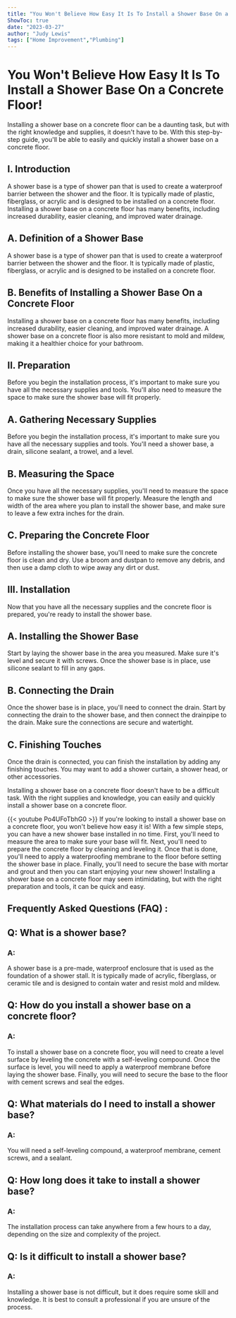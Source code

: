 ```yaml
---
title: "You Won't Believe How Easy It Is To Install a Shower Base On a Concrete Floor!"
ShowToc: true 
date: "2023-03-27"
author: "Judy Lewis" 
tags: ["Home Improvement","Plumbing"]
---
```

# You Won't Believe How Easy It Is To Install a Shower Base On a Concrete Floor! 

Installing a shower base on a concrete floor can be a daunting task, but with the right knowledge and supplies, it doesn't have to be. With this step-by-step guide, you'll be able to easily and quickly install a shower base on a concrete floor.

## I. Introduction

A shower base is a type of shower pan that is used to create a waterproof barrier between the shower and the floor. It is typically made of plastic, fiberglass, or acrylic and is designed to be installed on a concrete floor. Installing a shower base on a concrete floor has many benefits, including increased durability, easier cleaning, and improved water drainage.

## A. Definition of a Shower Base

A shower base is a type of shower pan that is used to create a waterproof barrier between the shower and the floor. It is typically made of plastic, fiberglass, or acrylic and is designed to be installed on a concrete floor.

## B. Benefits of Installing a Shower Base On a Concrete Floor

Installing a shower base on a concrete floor has many benefits, including increased durability, easier cleaning, and improved water drainage. A shower base on a concrete floor is also more resistant to mold and mildew, making it a healthier choice for your bathroom.

## II. Preparation

Before you begin the installation process, it's important to make sure you have all the necessary supplies and tools. You'll also need to measure the space to make sure the shower base will fit properly.

## A. Gathering Necessary Supplies

Before you begin the installation process, it's important to make sure you have all the necessary supplies and tools. You'll need a shower base, a drain, silicone sealant, a trowel, and a level.

## B. Measuring the Space

Once you have all the necessary supplies, you'll need to measure the space to make sure the shower base will fit properly. Measure the length and width of the area where you plan to install the shower base, and make sure to leave a few extra inches for the drain.

## C. Preparing the Concrete Floor

Before installing the shower base, you'll need to make sure the concrete floor is clean and dry. Use a broom and dustpan to remove any debris, and then use a damp cloth to wipe away any dirt or dust.

## III. Installation

Now that you have all the necessary supplies and the concrete floor is prepared, you're ready to install the shower base.

## A. Installing the Shower Base

Start by laying the shower base in the area you measured. Make sure it's level and secure it with screws. Once the shower base is in place, use silicone sealant to fill in any gaps.

## B. Connecting the Drain

Once the shower base is in place, you'll need to connect the drain. Start by connecting the drain to the shower base, and then connect the drainpipe to the drain. Make sure the connections are secure and watertight.

## C. Finishing Touches

Once the drain is connected, you can finish the installation by adding any finishing touches. You may want to add a shower curtain, a shower head, or other accessories.

Installing a shower base on a concrete floor doesn't have to be a difficult task. With the right supplies and knowledge, you can easily and quickly install a shower base on a concrete floor.

{{< youtube Po4UFoTbhG0 >}} 
If you're looking to install a shower base on a concrete floor, you won't believe how easy it is! With a few simple steps, you can have a new shower base installed in no time. First, you'll need to measure the area to make sure your base will fit. Next, you'll need to prepare the concrete floor by cleaning and leveling it. Once that is done, you'll need to apply a waterproofing membrane to the floor before setting the shower base in place. Finally, you'll need to secure the base with mortar and grout and then you can start enjoying your new shower! Installing a shower base on a concrete floor may seem intimidating, but with the right preparation and tools, it can be quick and easy.

## Frequently Asked Questions (FAQ) :
<h2>Q: What is a shower base?</h2>

<h3>A:</h3> A shower base is a pre-made, waterproof enclosure that is used as the foundation of a shower stall. It is typically made of acrylic, fiberglass, or ceramic tile and is designed to contain water and resist mold and mildew.

<h2>Q: How do you install a shower base on a concrete floor?</h2>

<h3>A:</h3> To install a shower base on a concrete floor, you will need to create a level surface by leveling the concrete with a self-leveling compound. Once the surface is level, you will need to apply a waterproof membrane before laying the shower base. Finally, you will need to secure the base to the floor with cement screws and seal the edges. 

<h2>Q: What materials do I need to install a shower base?</h2>

<h3>A:</h3> You will need a self-leveling compound, a waterproof membrane, cement screws, and a sealant. 

<h2>Q: How long does it take to install a shower base?</h2>

<h3>A:</h3> The installation process can take anywhere from a few hours to a day, depending on the size and complexity of the project. 

<h2>Q: Is it difficult to install a shower base?</h2>

<h3>A:</h3> Installing a shower base is not difficult, but it does require some skill and knowledge. It is best to consult a professional if you are unsure of the process.





